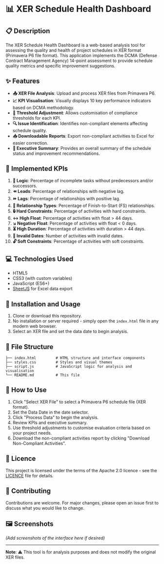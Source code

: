 # 📊 XER Schedule Health Dashboard

## 📋 Description

The XER Schedule Health Dashboard is a web-based analysis tool for assessing the quality and health of project schedules in XER format (Primavera P6 file format). This application implements the DCMA (Defense Contract Management Agency) 14-point assessment to provide schedule quality metrics and specific improvement suggestions.

## ✨ Features

- **📤 XER File Analysis**: Upload and process XER files from Primavera P6.
- **📈 KPI Visualisation**: Visually displays 10 key performance indicators based on DCMA methodology.
- **🔧 Threshold Adjustment**: Allows customisation of compliance thresholds for each KPI.
- **🔍 Issue Identification**: Identifies non-compliant elements affecting schedule quality.
- **📥 Downloadable Reports**: Export non-compliant activities to Excel for easier correction.
- **📑 Executive Summary**: Provides an overall summary of the schedule status and improvement recommendations.

## 🎯 Implemented KPIs

1. **🔄 Logic**: Percentage of incomplete tasks without predecessors and/or successors.
2. **⏪ Leads**: Percentage of relationships with negative lag.
3. **⏩ Lags**: Percentage of relationships with positive lag.
4. **🔗 Relationship Types**: Percentage of Finish-to-Start (FS) relationships.
5. **🔒 Hard Constraints**: Percentage of activities with hard constraints.
6. **↔️ High Float**: Percentage of activities with float > 44 days.
7. **↘️ Negative Float**: Percentage of activities with float < 0 days.
8. **⏳ High Duration**: Percentage of activities with duration > 44 days.
9. **📅 Invalid Dates**: Number of activities with invalid dates.
10. **🔓 Soft Constraints**: Percentage of activities with soft constraints.

## 💻 Technologies Used

- HTML5
- CSS3 (with custom variables)
- JavaScript (ES6+)
- [SheetJS](https://sheetjs.com/) for Excel data export

## 🚀 Installation and Usage

1. Clone or download this repository.
2. No installation or server required - simply open the `index.html` file in any modern web browser.
3. Select an XER file and set the data date to begin analysis.

## 📁 File Structure

```
├── index.html         # HTML structure and interface components
├── styles.css         # Styles and visual themes
├── script.js          # JavaScript logic for analysis and visualisation
└── README.md          # This file
```

## 📝 How to Use

1. Click "Select XER File" to select a Primavera P6 schedule file (XER format).
2. Set the Data Date in the date selector.
3. Click "Process Data" to begin the analysis.
4. Review KPIs and executive summary.
5. Use threshold adjustments to customise evaluation criteria based on your project needs.
6. Download the non-compliant activities report by clicking "Download Non-Compliant Activities".

## 📜 Licence

This project is licensed under the terms of the Apache 2.0 licence - see the [LICENCE](https://github.com/project2080/xer-schedule-health-dashboard/blob/main/LICENSE) file for details.

## 👥 Contributing

Contributions are welcome. For major changes, please open an issue first to discuss what you would like to change.

## 🖼️ Screenshots

*(Add screenshots of the interface here if desired)*

---

**Note**: ⚠️ This tool is for analysis purposes and does not modify the original XER files.
